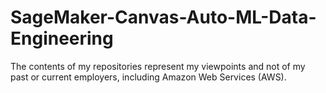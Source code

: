 # SageMaker-Canvas-Auto-ML-Data-Engineering
The contents of my repositories represent my viewpoints and not of my past or current employers, including Amazon Web Services (AWS).
